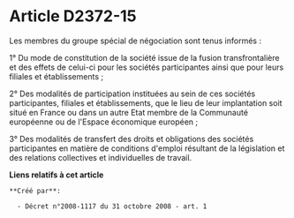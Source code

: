 # Article D2372-15

Les membres du groupe spécial de négociation sont tenus informés :

1° Du mode de constitution de la société issue de la fusion transfrontalière et des effets de celui-ci pour les sociétés
participantes ainsi que pour leurs filiales et établissements ;

2° Des modalités de participation instituées au sein de ces sociétés participantes, filiales et établissements, que le lieu
de leur implantation soit situé en France ou dans un autre Etat membre de la Communauté européenne ou de l'Espace économique
européen ;

3° Des modalités de transfert des droits et obligations des sociétés participantes en matière de conditions d'emploi
résultant de la législation et des relations collectives et individuelles de travail.

**Liens relatifs à cet article**

	**Créé par**:

	  - Décret n°2008-1117 du 31 octobre 2008 - art. 1
